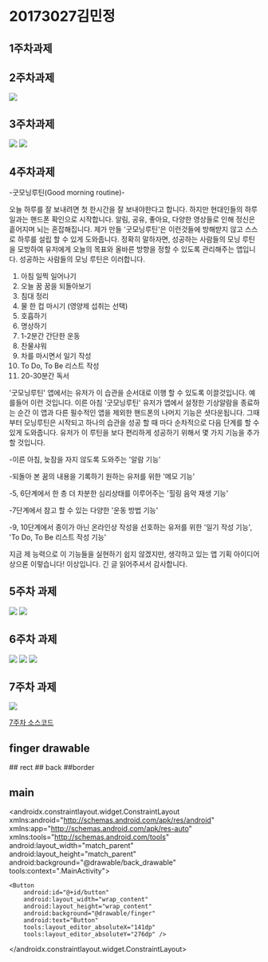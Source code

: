 # 20173027김민정

## 1주차과제

## 2주차과제

  <img width="" height="" src="./png/2주차과제_20173027김민정.JPG"></img>

## 3주차과제

<img width="" height="" src="./png/네이버.PNG"></img>
<img width="" height="" src="./png/전화.PNG"></img>

## 4주차과제

-굿모닝루틴(Good morning routine)-

오늘 하루를 잘 보내려면 첫 한시간을 잘 보내야한다고 합니다. 하지만 현대인들의 하루 일과는 핸드폰 확인으로 시작합니다. 알림, 공유, 좋아요, 다양한 영상들로 인해 정신은 흩어지며 뇌는 혼잡해집니다. 제가 만들 '굿모닝루틴'은 이런것들에 방해받지 않고 스스로 하루를 설립 할 수 있게 도와줍니다. 정확히 말하자면, 성공하는 사람들의 모닝 루틴을 모방하여 유저에게 오늘의 목표와 올바른 방향을 정할 수 있도록 관리해주는 앱입니다. 성공하는 사람들의 모닝 루틴은 이러합니다. 
1. 아침 일찍 일어나기
2. 오늘 꿈 꿈을 되돌아보기
3. 침대 정리
4. 물 한 컵 마시기 (영양제 섭취는 선택)
5. 호흡하기
6. 명상하기
7. 1-2분간 간단한 운동
8. 찬물샤워
9. 차를 마시면서 일기 작성
10. To Do, To Be 리스트 작성
11. 20-30분간 독서

'굿모닝루틴' 앱에서는 유저가 이 습관을 순서대로 이행 할 수 있도록 이끌것입니다. 예를들어 이런 것입니다.
이른 아침 '굿모닝루틴' 유저가 앱에서 설정한 기상알람을 종료하는 순간 이 앱과 다른 필수적인 앱을 제외한 핸드폰의 나머지 기능은 셧다운됩니다. 그때부터 모닝루틴은 시작되고 하나의 습관을 성공 할 때 마다 순차적으로 다음 단계를 할 수 있게 도와줍니다. 유저가 이 루틴을 보다 편리하게 성공하기 위해서 몇 가지 기능을 추가할 것입니다. 

-이른 아침, 늦잠을 자지 않도록 도와주는 '알람 기능'

-되돌아 본 꿈의 내용을 기록하기 원하는 유저를 위한 '메모 기능'

-5, 6단계에서 한 층 더 차분한 심리상태를 이루어주는 '힐링 음악 재생 기능'

-7단계에서 참고 할 수 있는 다양한 '운동 방법 기능' 

-9, 10단계에서 종이가 아닌 온라인상 작성을 선호하는 유저를 위한 '일기 작성 기능', 'To Do, To Be 리스트 작성 기능'

지금 제 능력으로 이 기능들을 실현하기 쉽지 않겠지만, 생각하고 있는 앱 기획 아이디어상으론 이렇습니다! 이상입니다. 긴 글 읽어주셔서 감사합니다.


## 5주차 과제
<img width="" height="" src="./png/이미지바꾸기첫번째.PNG"></img>
<img width="" height="" src="./png/이미지바꾸기두번째.PNG"></img>

## 6주차 과제
<img width="" height="" src="./png/넓이.PNG"></img>
<img width="" height="" src="./png/높이.PNG"></img>
<img width="" height="" src="./png/이미지바꾸기.PNG"></img>

## 7주차 과제
<img width="" height="" src="./png/미션.PNG"></img>   

[7주차 소스코드](https://github.com/20173027/20173027_kmj_androidApp1/edit/main/project/week7.md)

## finger drawable
<?xml version="1.0" encoding="utf-8"?>
<selector xmlns:android="http://schemas.android.com/apk/res/android">
    <item android:state_pressed="true"
        android:drawable="@drawable/finger"/>
    <item android:drawable="@drawable/finger"/>
</selector>
## rect
<?xml version="1.0" encoding="utf-8"?>
<shape xmlns:android="http://schemas.android.com/apk/res/android"
    android:shape="rectangle">
    <size android:width="200dp" android:height="120dp"/>
    <stroke android:width="1dp" android:color="#0000ff"/>
    <solid android:color="#aaddff"/>
    <padding android:bottom="1dp"/>
</shape>
## back
<?xml version="1.0" encoding="utf-8"?>
<shape xmlns:android="http://schemas.android.com/apk/res/android">
    <gradient
        android:startColor="#7288DB"
        android:centerColor="#3250B4"
        android:endColor="#254095"
        android:angle="90"
        android:centerY="0.5"
        />
    <corners android:radius="2dp"/>
</shape>
##border
<?xml version="1.0" encoding="utf-8"?>
<layer-list xmlns:android="http://schemas.android.com/apk/res/android">
    <item>
        <shape android:shape="rectangle">
            <stroke android:width="1dp" android:color="#BE55DA"/>
            <solid android:color="#00000000"/>
        </shape>
    </item>
    <item android:top="1dp" android:bottom="1dp"
        android:right="1dp" android:left="1dp">
        <shape android:shape="rectangle">
            <stroke android:width="1dp" android:color="#FF55DA"/>
            <solid android:color="#00000000"
        </shape>
    </item>
</layer-list>
  
## main
  <?xml version="1.0" encoding="utf-8"?>
<androidx.constraintlayout.widget.ConstraintLayout xmlns:android="http://schemas.android.com/apk/res/android"
    xmlns:app="http://schemas.android.com/apk/res-auto"
    xmlns:tools="http://schemas.android.com/tools"
    android:layout_width="match_parent"
    android:layout_height="match_parent"
    android:background="@drawable/back_drawable"
    tools:context=".MainActivity">

    <Button
        android:id="@+id/button"
        android:layout_width="wrap_content"
        android:layout_height="wrap_content"
        android:background="@drawable/finger"
        android:text="Button"
        tools:layout_editor_absoluteX="141dp"
        tools:layout_editor_absoluteY="276dp" />
</androidx.constraintlayout.widget.ConstraintLayout>
